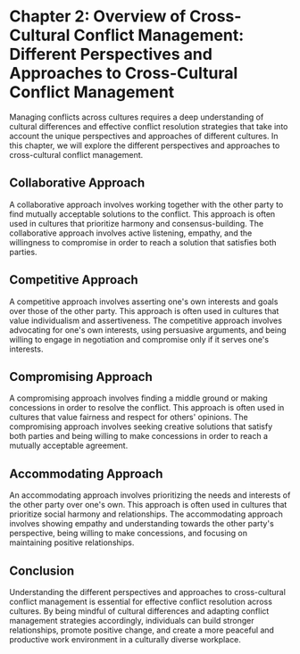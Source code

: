 Chapter 2: Overview of Cross-Cultural Conflict Management: Different Perspectives and Approaches to Cross-Cultural Conflict Management
======================================================================================================================================

Managing conflicts across cultures requires a deep understanding of cultural differences and effective conflict resolution strategies that take into account the unique perspectives and approaches of different cultures. In this chapter, we will explore the different perspectives and approaches to cross-cultural conflict management.

Collaborative Approach
----------------------

A collaborative approach involves working together with the other party to find mutually acceptable solutions to the conflict. This approach is often used in cultures that prioritize harmony and consensus-building. The collaborative approach involves active listening, empathy, and the willingness to compromise in order to reach a solution that satisfies both parties.

Competitive Approach
--------------------

A competitive approach involves asserting one's own interests and goals over those of the other party. This approach is often used in cultures that value individualism and assertiveness. The competitive approach involves advocating for one's own interests, using persuasive arguments, and being willing to engage in negotiation and compromise only if it serves one's interests.

Compromising Approach
---------------------

A compromising approach involves finding a middle ground or making concessions in order to resolve the conflict. This approach is often used in cultures that value fairness and respect for others' opinions. The compromising approach involves seeking creative solutions that satisfy both parties and being willing to make concessions in order to reach a mutually acceptable agreement.

Accommodating Approach
----------------------

An accommodating approach involves prioritizing the needs and interests of the other party over one's own. This approach is often used in cultures that prioritize social harmony and relationships. The accommodating approach involves showing empathy and understanding towards the other party's perspective, being willing to make concessions, and focusing on maintaining positive relationships.

Conclusion
----------

Understanding the different perspectives and approaches to cross-cultural conflict management is essential for effective conflict resolution across cultures. By being mindful of cultural differences and adapting conflict management strategies accordingly, individuals can build stronger relationships, promote positive change, and create a more peaceful and productive work environment in a culturally diverse workplace.
